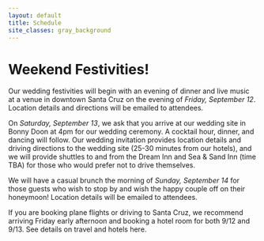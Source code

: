 ```yaml
---
layout: default
title: Schedule
site_classes: gray_background
---
```


Weekend Festivities!
====================

Our wedding festivities will begin with an evening of dinner and live music at a venue in downtown Santa Cruz on the evening of *Friday, September 12*. Location details and directions will be emailed to attendees.

On *Saturday, September 13*, we ask that you arrive at our wedding site in Bonny Doon at 4pm for our wedding ceremony. A cocktail hour, dinner, and dancing will follow. Our wedding invitation provides location details and driving directions to the wedding site (25-30 minutes from our hotels), and we will provide shuttles to and from the Dream Inn and Sea & Sand Inn (time TBA) for those who would prefer not to drive themselves.

We will have a casual brunch the morning of *Sunday, September 14* for those guests who wish to stop by and wish the happy couple off on their honeymoon! Location details will be emailed to attendees.

If you are booking plane flights or driving to Santa Cruz, we recommend arriving Friday early afternoon and booking a hotel room for both 9/12 and 9/13.  See details on travel and hotels here.

